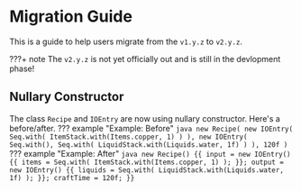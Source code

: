 # Migration Guide

This is a guide to help users migrate from the `v1.y.z` to `v2.y.z`.

???+ note
    The `v2.y.z` is not yet officially out and is still in the devlopment phase!

## Nullary Constructor

The class `Recipe` and `IOEntry` are now using nullary constructor. Here's a before/after.
??? example "Example: Before"
    ```java
    new Recipe(
        new IOEntry(
            Seq.with(
                ItemStack.with(Items.copper, 1)
            )
        ),
        new IOEntry(
            Seq.with(),
            Seq.with(
                LiquidStack.with(Liquids.water, 1f)
            )
        ),
        120f
    )
    ```
??? example "Example: After"
    ```java
    new Recipe() {{
        input = new IOEntry() {{
            items = Seq.with(
                ItemStack.with(Items.copper, 1)
            );
        }};
        output = new IOEntry() {{
            liquids = Seq.with(
                LiquidStack.with(Liquids.water, 1f)
            );
        }};
        craftTime = 120f;
    }}
    ```


<!-- === "Dependency"
    === "JSON"
        yes

    === "JavaScript"
        h

    === "Java"
        i

=== "Injection"
    === "JSON"
        yes

    === "JavaScript"
        h

    === "Java"
        i

=== "Jitpack"
    ???+ info
        This is Java only! -->